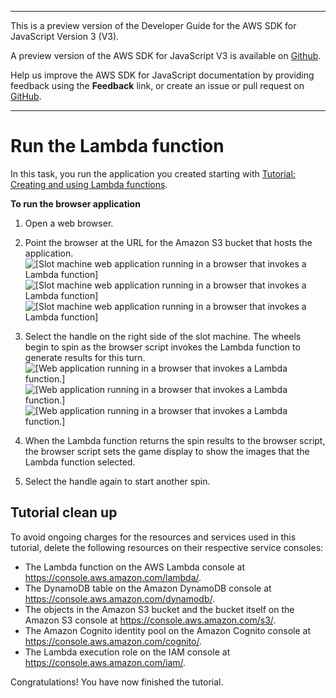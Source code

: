 --------

This is a preview version of the Developer Guide for the AWS SDK for JavaScript Version 3 \(V3\)\.

A preview version of the AWS SDK for JavaScript V3 is available on [Github](https://github.com/aws/aws-sdk-js-v3)\.

Help us improve the AWS SDK for JavaScript documentation by providing feedback using the **Feedback** link, or create an issue or pull request on [GitHub](https://github.com/awsdocs/aws-sdk-for-javascript-v3)\.

--------

# Run the Lambda function<a name="running-lambda-function"></a>

In this task, you run the application you created starting with [Tutorial: Creating and using Lambda functions](using-lambda-functions.md)\.

**To run the browser application**

1. Open a web browser\.

1. Point the browser at the URL for the Amazon S3 bucket that hosts the application\.  
![\[Slot machine web application running in a browser that invokes a Lambda function\]](http://docs.aws.amazon.com/sdk-for-javascript/v3/developer-guide/images/app_02.png)![\[Slot machine web application running in a browser that invokes a Lambda function\]](http://docs.aws.amazon.com/sdk-for-javascript/v3/developer-guide/)![\[Slot machine web application running in a browser that invokes a Lambda function\]](http://docs.aws.amazon.com/sdk-for-javascript/v3/developer-guide/)

1. Select the handle on the right side of the slot machine\. The wheels begin to spin as the browser script invokes the Lambda function to generate results for this turn\.  
![\[Web application running in a browser that invokes a Lambda function.\]](http://docs.aws.amazon.com/sdk-for-javascript/v3/developer-guide/images/app_01.png)![\[Web application running in a browser that invokes a Lambda function.\]](http://docs.aws.amazon.com/sdk-for-javascript/v3/developer-guide/)![\[Web application running in a browser that invokes a Lambda function.\]](http://docs.aws.amazon.com/sdk-for-javascript/v3/developer-guide/)

1. When the Lambda function returns the spin results to the browser script, the browser script sets the game display to show the images that the Lambda function selected\.

1. Select the handle again to start another spin\.

## Tutorial clean up<a name="lambda-tutorial-cleanup"></a>

To avoid ongoing charges for the resources and services used in this tutorial, delete the following resources on their respective service consoles:
+ The Lambda function on the AWS Lambda console at [https://console\.aws\.amazon\.com/lambda/](https://console.aws.amazon.com/lambda/)\.
+ The DynamoDB table on the Amazon DynamoDB console at [https://console\.aws\.amazon\.com/dynamodb/](https://console.aws.amazon.com/dynamodb/)\.
+ The objects in the Amazon S3 bucket and the bucket itself on the Amazon S3 console at [https://console\.aws\.amazon\.com/s3/](https://console.aws.amazon.com/s3/)\.
+ The Amazon Cognito identity pool on the Amazon Cognito console at [https://console\.aws\.amazon\.com/cognito/](https://console.aws.amazon.com/cognito/)\.
+ The Lambda execution role on the IAM console at [https://console\.aws\.amazon\.com/iam/](https://console.aws.amazon.com/iam/)\.

Congratulations\! You have now finished the tutorial\.